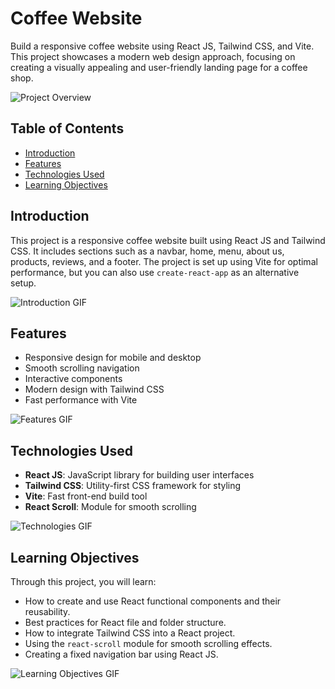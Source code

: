 # Coffee Website

Build a responsive coffee website using React JS, Tailwind CSS, and Vite. This project showcases a modern web design approach, focusing on creating a visually appealing and user-friendly landing page for a coffee shop.

![Project Overview](https://via.placeholder.com/600x300.png?text=Project+Overview+GIF)

## Table of Contents

- [Introduction](#introduction)
- [Features](#features)
- [Technologies Used](#technologies-used)
- [Learning Objectives](#learning-objectives)

## Introduction

This project is a responsive coffee website built using React JS and Tailwind CSS. It includes sections such as a navbar, home, menu, about us, products, reviews, and a footer. The project is set up using Vite for optimal performance, but you can also use `create-react-app` as an alternative setup.

![Introduction GIF](https://via.placeholder.com/600x300.png?text=Introduction+GIF)

## Features

- Responsive design for mobile and desktop
- Smooth scrolling navigation
- Interactive components
- Modern design with Tailwind CSS
- Fast performance with Vite

![Features GIF](https://via.placeholder.com/600x300.png?text=Features+GIF)

## Technologies Used

- **React JS**: JavaScript library for building user interfaces
- **Tailwind CSS**: Utility-first CSS framework for styling
- **Vite**: Fast front-end build tool
- **React Scroll**: Module for smooth scrolling

![Technologies GIF](https://via.placeholder.com/600x300.png?text=Technologies+Used+GIF)

## Learning Objectives

Through this project, you will learn:

- How to create and use React functional components and their reusability.
- Best practices for React file and folder structure.
- How to integrate Tailwind CSS into a React project.
- Using the `react-scroll` module for smooth scrolling effects.
- Creating a fixed navigation bar using React JS.

![Learning Objectives GIF](https://via.placeholder.com/600x300.png?text=Learning+Objectives+GIF)
